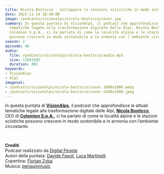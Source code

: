 ```yaml
---
title: Nicola Bosticco - Sviluppare le stazioni sciistiche in modo sostenibile @Bardonecchia
date: 2023-11-14 18:40:00
image: /podcasts/visionalps/nicola-bosticco/cover.jpg
summary: In questa puntata di VisionAlps, il podcast che approfondisce le attuali
  tematiche legate alla trasformazione digitale delle Alpi, Nicola Bosticco, CEO di
  Colomion S.p.A., ci ha parlato di come le località alpine e le stazioni sciistiche
  possono crescere in modo sostenibile e in armonia con l’ambiente circostante.
season: 2
episode: 46
audio:
  file: /podcasts/visionalps/nicola-bosticco/audio.mp3
  size: 12843385
  duration: 802
keywords:
- VisionAlps
- Alpi
imageset:
- /podcasts/visionalps/nicola-bosticco/cover.1000x1000.webp
- /podcasts/visionalps/nicola-bosticco/cover.2400x2400.jpeg
---
```


In questa puntata di **[VisionAlps](https://www.visionalps.com/)**, il podcast che approfondisce le attuali tematiche legate alla trasformazione digitale delle Alpi, **[Nicola Bosticco](https://www.linkedin.com/in/nicola-bosticco-692851102/)**, CEO di [**Colomion S.p.A.**](https://www.bardonecchiaski.com/it), ci ha parlato di come le località alpine e le stazioni sciistiche possono crescere in modo sostenibile e in armonia con l’ambiente circostante.

<br>

**Crediti**<br>
Podcast realizzato da [Digital People](https://w3id.org/digitalpeople)<br>
Autori della puntata: [Davide Fasoli](https://www.linkedin.com/in/davide-fasoli-2b3246179/), [Luca Martinelli](https://www.linkedin.com/in/luca-martinelli/)<br>
Copertina: [Florian Zyba](https://www.linkedin.com/in/florian-zyba/)<br>
Musica: [penguinmusic](https://pixabay.com/users/penguinmusic-24940186/)